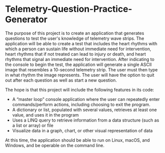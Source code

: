 # Telemetry-Question-Practice-Generator

The purpose of this project is to create an application that generates questions to test the user's knowledge of telemetry wave strips. The application will be able to create a test that includes the heart rhythms with which a person can sustain life without immediate need for intervention, heart rhythms that if not treated can lead to injury or death, and heart rhythms that signal an immediate need for intervention. After indicating to the console to begin the test, the application will generate a single ASCII image that resembles a 10-second telemetry strip. The user must then type in what rhythm the image represents. The user will have the option to quit out after each question as well as start a new question.

The hope is that this project will include the following features in its code:
<ul>
<li>A “master loop” console application where the user can repeatedly enter commands/perform actions, including choosing to exit the program.</li>
<li>A dictionary or list, populated with several values, retrieves at least one value, and uses it in the program </li>
<li>Uses a LINQ query to retrieve information from a data structure (such as a list or array) or file</li>
<li>Visualize data in a graph, chart, or other visual representation of data</li>
</ul>

At this time, the application should be able to run on Linux, macOS, and Windows, and be operable on the command line.
